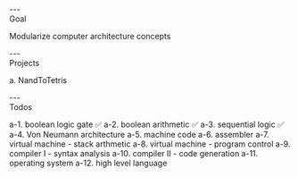 ---\
Goal


Modularize computer architecture concepts



---\
Projects


a. NandToTetris



---\
Todos


a-1. boolean logic gate :white_check_mark:
a-2. boolean arithmetic :white_check_mark:
a-3. sequential logic :white_check_mark:
a-4. Von Neumann architecture
a-5. machine code
a-6. assembler
a-7. virtual machine - stack arthmetic
a-8. virtual machine - program control
a-9. compiler I - syntax analysis
a-10. compiler II - code generation
a-11. operating system
a-12. high level language

